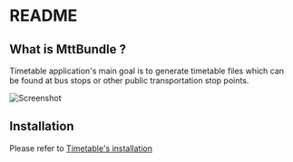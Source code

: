README
======

What is MttBundle ?
-----------------------------
Timetable application's main goal is to generate timetable files which can be found at bus stops or other public transportation stop points.


![Screenshot](/home/stanley/Documents/projets/interne/www/open_source/MttBundle/Screenshot_timetable.png  "main Timetable")
<h2>Installation</h2>

Please refer to [Timetable's installation](installation.md) 